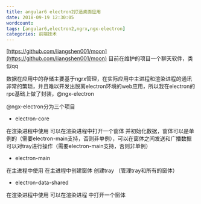 ```yaml
---
title: angular6 electron2打造桌面应用
date: 2018-09-19 12:30:05
wordcount: 
tags: [angular6,electron2,ngrx,ngx-electron]
categories: 前端技术
---
```

[https://github.com/liangshen001/moon](https://github.com/liangshen001/moon) 目前在维护的项目一个聊天软件，类似qq

<!--more-->

数据在应用中的存储主要基于ngrx管理，在实际应用中主进程和渲染进程的通讯非常的繁琐，并且难以开发出脱离electron环境的web应用，所以我在electron的rpc基础上做了封装，@ngx-electron

@ngx-electron分为三个项目

* electron-core

在渲染进程中使用 可以在渲染进程中打开一个窗体 并初始化数据，窗体可以是单例的（需要electron-main支持，否则非单例），可以在窗体之间发送和广播数据 可以对tray进行操作（需要electron-main支持，否则非单例）

* electron-main

在主进程中使用 在主进程中创建窗体 创建tray （管理tray和所有的窗体）

* electron-data-shared

在渲染进程中使用 可以在渲染进程 中打开一个窗体







